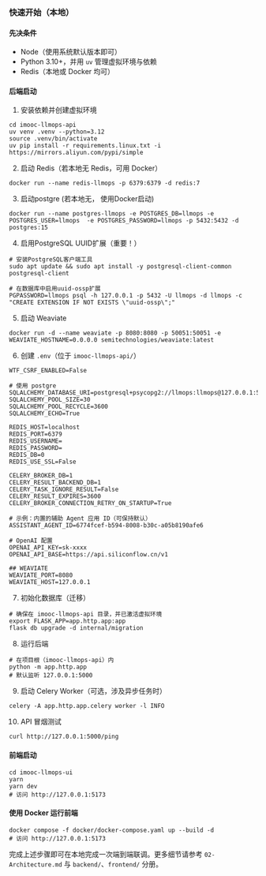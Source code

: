 ### 快速开始（本地）

#### 先决条件
- Node（使用系统默认版本即可）
- Python 3.10+，并用 `uv` 管理虚拟环境与依赖
- Redis（本地或 Docker 均可）

#### 后端启动
1) 安装依赖并创建虚拟环境
```
cd imooc-llmops-api
uv venv .venv --python=3.12
source .venv/bin/activate
uv pip install -r requirements.linux.txt -i https://mirrors.aliyun.com/pypi/simple
```

2) 启动 Redis（若本地无 Redis，可用 Docker）
```
docker run --name redis-llmops -p 6379:6379 -d redis:7
```

3) 启动postgre (若本地无， 使用Docker启动)
```
docker run --name postgres-llmops -e POSTGRES_DB=llmops -e POSTGRES_USER=llmops  -e POSTGRES_PASSWORD=llmops -p 5432:5432 -d postgres:15
```

4) 启用PostgreSQL UUID扩展（重要！）
```
# 安装PostgreSQL客户端工具
sudo apt update && sudo apt install -y postgresql-client-common postgresql-client

# 在数据库中启用uuid-ossp扩展
PGPASSWORD=llmops psql -h 127.0.0.1 -p 5432 -U llmops -d llmops -c "CREATE EXTENSION IF NOT EXISTS \"uuid-ossp\";"
```

5) 启动 Weaviate
```
docker run -d --name weaviate -p 8080:8080 -p 50051:50051 -e WEAVIATE_HOSTNAME=0.0.0.0 semitechnologies/weaviate:latest
```


6) 创建 `.env`（位于 `imooc-llmops-api/`）
```
WTF_CSRF_ENABLED=False

# 使用 postgre
SQLALCHEMY_DATABASE_URI=postgresql+psycopg2://llmops:llmops@127.0.0.1:5432/llmops
SQLALCHEMY_POOL_SIZE=30
SQLALCHEMY_POOL_RECYCLE=3600
SQLALCHEMY_ECHO=True

REDIS_HOST=localhost
REDIS_PORT=6379
REDIS_USERNAME=
REDIS_PASSWORD=
REDIS_DB=0
REDIS_USE_SSL=False

CELERY_BROKER_DB=1
CELERY_RESULT_BACKEND_DB=1
CELERY_TASK_IGNORE_RESULT=False
CELERY_RESULT_EXPIRES=3600
CELERY_BROKER_CONNECTION_RETRY_ON_STARTUP=True

# 示例：内置的辅助 Agent 应用 ID（可保持默认）
ASSISTANT_AGENT_ID=6774fcef-b594-8008-b30c-a05b8190afe6

# OpenAI 配置
OPENAI_API_KEY=sk-xxxx
OPENAI_API_BASE=https://api.siliconflow.cn/v1

## WEAVIATE
WEAVIATE_PORT=8080
WEAVIATE_HOST=127.0.0.1
```

7) 初始化数据库（迁移）
```
# 确保在 imooc-llmops-api 目录，并已激活虚拟环境
export FLASK_APP=app.http.app:app
flask db upgrade -d internal/migration
```

8) 运行后端
```
# 在项目根（imooc-llmops-api）内
python -m app.http.app
# 默认监听 127.0.0.1:5000
```

9) 启动 Celery Worker（可选，涉及异步任务时）
```
celery -A app.http.app.celery worker -l INFO
```

10) API 冒烟测试
```
curl http://127.0.0.1:5000/ping
```

#### 前端启动
```
cd imooc-llmops-ui
yarn
yarn dev
# 访问 http://127.0.0.1:5173
```

#### 使用 Docker 运行前端
```
docker compose -f docker/docker-compose.yaml up --build -d
# 访问 http://127.0.0.1:5173
```

完成上述步骤即可在本地完成一次端到端联调。更多细节请参考 `02-Architecture.md` 与 `backend/`、`frontend/` 分册。


